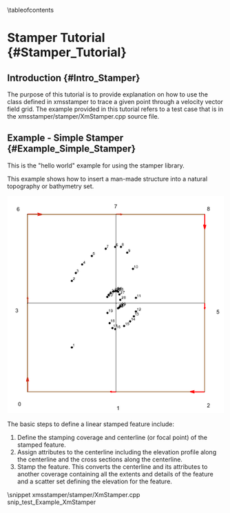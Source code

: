 \tableofcontents
# Stamper Tutorial {#Stamper_Tutorial}

## Introduction {#Intro_Stamper}
The purpose of this tutorial is to provide explanation on how to use the class defined in xmsstamper to trace a given point through a velocity vector field grid. The example provided in this tutorial refers to a test case that is in the xmsstamper/stamper/XmStamper.cpp source file.

## Example - Simple Stamper {#Example_Simple_Stamper}
This is the "hello world" example for using the stamper library.

This example shows how to insert a man-made structure into a natural topography or bathymetry set.

![Simple XmStamper](xmsstamper_tutorial.png)

The basic steps to define a linear stamped feature include:

1. Define the stamping coverage and centerline (or focal point) of the stamped feature.
2. Assign attributes to the centerline including the elevation profile along the centerline and the cross sections along the centerline.
3. Stamp the feature. This converts the centerline and its attributes to another coverage containing all the extents and details of the feature and a scatter set defining the elevation for the feature.

\snippet xmsstamper/stamper/XmStamper.cpp snip_test_Example_XmStamper
